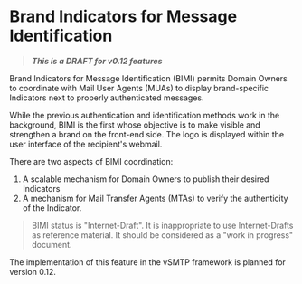 # Brand Indicators for Message Identification 

> ___This is a DRAFT for v0.12 features___

Brand Indicators for Message Identification (BIMI) permits Domain Owners to coordinate with Mail User Agents (MUAs) to display brand-specific Indicators next to properly authenticated messages.  

While the previous authentication and identification methods work in the background, BIMI is the first whose objective is to make visible and strengthen a brand on the front-end side. The logo is displayed within the user interface of the recipient's webmail.

There are two aspects of BIMI coordination:

1. A scalable mechanism for Domain Owners to publish their desired Indicators
2. A mechanism for Mail Transfer Agents (MTAs) to verify the authenticity of the Indicator.

> BIMI status is "Internet-Draft". It is inappropriate to use Internet-Drafts as reference material. It should be considered as a "work in progress" document.

The implementation of this feature in the vSMTP framework is planned for version 0.12.
